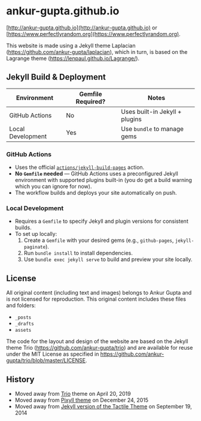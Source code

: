 # ankur-gupta.github.io

[http://ankur-gupta.github.io](http://ankur-gupta.github.io) or
[https://www.perfectlyrandom.org](https://www.perfectlyrandom.org).

This website is made using a Jekyll theme Laplacian (https://github.com/ankur-gupta/laplacian),
which in turn, is based on the Lagrange theme (https://lenpaul.github.io/Lagrange/).

## Jekyll Build & Deployment

| Environment       | Gemfile Required? | Notes                          |
| ----------------- | ----------------- | ------------------------------ |
| GitHub Actions    | No                | Uses built-in Jekyll + plugins |
| Local Development | Yes               | Use `bundle` to manage gems    |

### GitHub Actions

- Uses the official [`actions/jekyll-build-pages`](https://github.com/actions/jekyll-build-pages) action.
- **No `Gemfile` needed** — GitHub Actions uses a preconfigured Jekyll environment with supported plugins built-in (you do get a build warning which you can ignore for now).
- The workflow builds and deploys your site automatically on push.

### Local Development

- Requires a `Gemfile` to specify Jekyll and plugin versions for consistent builds.
- To set up locally:
  1. Create a `Gemfile` with your desired gems (e.g., `github-pages`, `jekyll-paginate`).
  2. Run `bundle install` to install dependencies.
  3. Use `bundle exec jekyll serve` to build and preview your site locally.

## License

All original content (including text and images) belongs to Ankur Gupta and is not licensed for reproduction. This original content includes these files and folders:

- `_posts`
- `_drafts`
- `assets`

The code for the layout and design of the website are based on the Jekyll theme Trio (https://github.com/ankur-gupta/trio) and are available for reuse under the MIT License as specified in https://github.com/ankur-gupta/trio/blob/master/LICENSE.

## History

- Moved away from [Trio](https://github.com/ankur-gupta/trio) theme on April 20, 2019
- Moved away from [Pixyll theme](http://www.pixyll.com) on December 24, 2015
- Moved away from [Jekyll version of the Tactile Theme](https://github.com/ankur-gupta/jekyll-tactile-theme) on September 19, 2014
